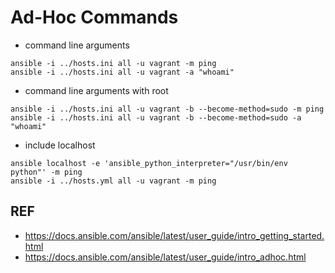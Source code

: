 # Ad-Hoc Commands

- command line arguments
```
ansible -i ../hosts.ini all -u vagrant -m ping
ansible -i ../hosts.ini all -u vagrant -a "whoami"
```

- command line arguments with root
```
ansible -i ../hosts.ini all -u vagrant -b --become-method=sudo -m ping
ansible -i ../hosts.ini all -u vagrant -b --become-method=sudo -a "whoami"
```

- include localhost
```
ansible localhost -e 'ansible_python_interpreter="/usr/bin/env python"' -m ping
ansible -i ../hosts.yml all -u vagrant -m ping
```

## REF

- https://docs.ansible.com/ansible/latest/user_guide/intro_getting_started.html
- https://docs.ansible.com/ansible/latest/user_guide/intro_adhoc.html
